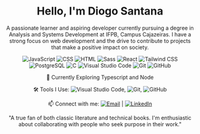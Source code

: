 <div align="center">

  # Hello, I'm Diogo Santana

  A passionate learner and aspiring developer currently pursuing a degree in Analysis and Systems Development at IFPB, Campus Cajazeiras. I have a strong focus on web development and the drive to contribute to projects that make a positive impact on society.

  ![JavaScript](https://img.shields.io/badge/-JavaScript-F7DF1E?style=flat-square&logo=javascript&logoColor=white)
  ![CSS](https://img.shields.io/badge/-CSS-1572B6?style=flat-square&logo=css3&logoColor=white)
  ![HTML](https://img.shields.io/badge/-HTML-E34F26?style=flat-square&logo=html5&logoColor=white)
  ![Sass](https://img.shields.io/badge/-Sass-CC6699?style=flat-square&logo=sass&logoColor=white)
  ![React](https://img.shields.io/badge/-React-61DAFB?style=flat-square&logo=react&logoColor=white)
  ![Tailwind CSS](https://img.shields.io/badge/-Tailwind_CSS-38B2AC?style=flat-square&logo=tailwind-css&logoColor=white)
  ![PostgreSQL](https://img.shields.io/badge/-PostgreSQL-336791?style=flat-square&logo=postgresql&logoColor=white)
  ![C](https://img.shields.io/badge/-C-A8B9CC?style=flat-square&logo=c&logoColor=white) 
  ![Visual Studio Code](https://img.shields.io/badge/-Visual_Studio_Code-007ACC?style=flat-square&logo=visual-studio-code&logoColor=white)
  ![Git](https://img.shields.io/badge/-Git-F05032?style=flat-square&logo=git&logoColor=white)
  ![GitHub](https://img.shields.io/badge/-GitHub-181717?style=flat-square&logo=github&logoColor=white)

  🚀 Currently Exploring Typescript and Node

  🛠️ Tools I Use: ![Visual Studio Code](https://img.shields.io/badge/-Visual_Studio_Code-007ACC?style=flat-square&logo=visual-studio-code&logoColor=white), ![Git](https://img.shields.io/badge/-Git-F05032?style=flat-square&logo=git&logoColor=white), ![GitHub](https://img.shields.io/badge/-GitHub-181717?style=flat-square&logo=github&logoColor=white)

  📫 Connect with me: [![Email](https://img.shields.io/badge/-Email-D14836?style=flat-square&logo=gmail&logoColor=white)]( https://mail.google.com/mail/u/0/) | [![LinkedIn](https://img.shields.io/badge/-LinkedIn-0077B5?style=flat-square&logo=linkedin&logoColor=white)](https://www.linkedin.com/in/diogo-santana-freitas-78852321b)

  "A true fan of both classic literature and technical books. I'm enthusiastic about collaborating with people who seek purpose in their work."
</div>
